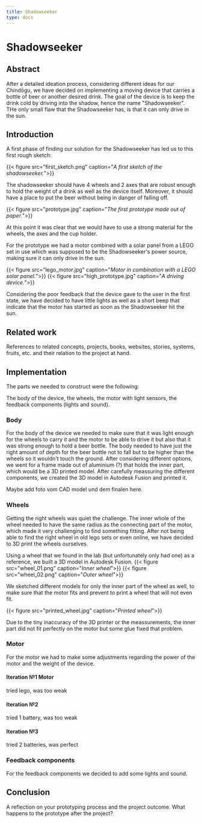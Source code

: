 ```yaml
---
title: Shadowseeker
type: docs
---
```


# Shadowseeker

## Abstract

After a detailed ideation process, considering different ideas for our Chindōgu, we have decided on implementing a moving device that carries a bottle of beer or another desired drink. The goal of the device is to keep the drink cold by driving into the shadow, hence the name "Shadowseeker". THe only small flaw that the Shadowseeker has, is that it can only drive in the sun.

## Introduction

A first phase of finding our solution for the Shadowseeker has led us to this first rough sketch:

{{< figure src="first_sketch.png" caption="*A first sketch of the shadowseeker.*">}}

The shadowseeker should have 4 wheels and 2 axes that are robust enough to hold the weight of a drink as well as the device itself. Moreover, it should have a place to put the beer without being in danger of falling off.

{{< figure src="prototype.jpg" caption="*The first prototype made out of paper.*">}}

At this point it was clear that we would have to use a strong material for the wheels, the axes and the cup holder.

For the prototype we had a motor combined with a solar panel from a LEGO set in use which was supposed to be the Shadowseeker's power source, making sure it can only drive in the sun.

{{< figure src="lego_motor.jpg" caption="*Motor in combination with a LEGO solar panel.*">}}
{{< figure src="high_prototype.jpg" caption="*A driving device.*">}}

Considering the poor feedback that the device gave to the user in the first state, we have decided to have little lights as well as a short beep that indicate that the motor has started as soon as the Shadowseeker hit the sun.

## Related work 

References to related concepts, projects, books, websites, stories, systems, fruits, etc. and their relation to the project at hand.

## Implementation 

The parts we needed to construct were the following:

The body of the device, the wheels, the motor with light sensors, the feedback components (lights and sound).

### Body

For the body of the device we needed to make sure that it was light enough for the wheels to carry it and the motor to be able to drive it but also that it was strong enough to hold a beer bottle. The body needed to have just the right amount of depth for the beer bottle not to fall but to be higher than the wheels so it wouldn't touch the ground. After considering different options, we went for a frame made out of aluminium (?) that holds the inner part, which would be a 3D printed model. After carefully meassuring the different components, we created the 3D model in Autodesk Fusion and printed it.

Maybe add foto vom CAD model und dem finalen here.


### Wheels

Getting the right wheels was quiet the challenge. The inner whole of the wheel needed to have the same radius as the connecting part of the motor, which made it very challenging to find something fitting. After not being able to find the right wheel in old lego sets or even online, we have decided to 3D print the wheels ourselves.

Using a wheel that we found in the lab (but unfortunately only had one) as a reference, we built a 3D model in Autodesk Fusion.
{{< figure src="wheel_01.png" caption="*Inner wheel*">}}
{{< figure src="wheel_02.png" caption="*Outer wheel*">}}

We sketched different models for only the inner part of the wheel as well, to make sure that the motor fits and prevent to print a wheel that will not even fit.

{{< figure src="printed_wheel.jpg" caption="*Printed wheel*">}}

Due to the tiny inaccuracy of the 3D printer or the meassurements, the inner part did not fit perfectly on the motor but some glue fixed that problem.

### Motor
For the motor we had to make some adjustments regarding the power of the motor and the weight of the device.

#### Iteration №1 Motor

tried lego, was too weak

#### Iteration №2

tried 1 battery, was too weak 

#### Iteration №3

tried 2 batteries, was perfect

### Feedback components

For the feedback components we decided to add some lights and sound.

## Conclusion

A reflection on your prototyping process and the project outcome. What happens to the prototype after the project?